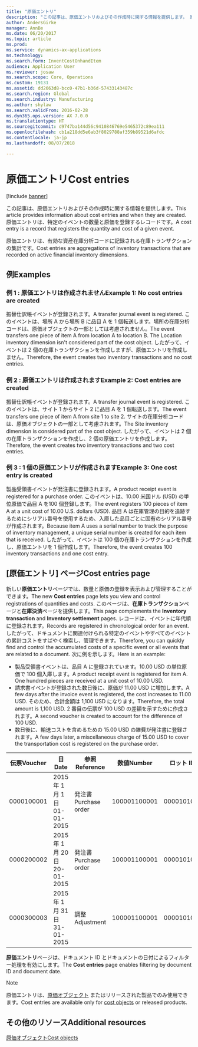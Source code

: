 ```yaml
---
title: "原価エントリ"
description: "この記事は、原価エントリおよびその作成時に関する情報を提供します。 原価エントリは、特定のイベントの数量と原価を登録するレコードです。"
author: AndersGirke
manager: AnnBe
ms.date: 06/20/2017
ms.topic: article
ms.prod: 
ms.service: dynamics-ax-applications
ms.technology: 
ms.search.form: InventCostOnhandItem
audience: Application User
ms.reviewer: josaw
ms.search.scope: Core, Operations
ms.custom: 19131
ms.assetid: dd2663d8-bcc0-47b1-b36d-57433143487c
ms.search.region: Global
ms.search.industry: Manufacturing
ms.author: shylaw
ms.search.validFrom: 2016-02-28
ms.dyn365.ops.version: AX 7.0.0
ms.translationtype: HT
ms.sourcegitcommit: d9747ba144d56c9410846769e5465372c89ea111
ms.openlocfilehash: cb1a218dd5e6ab3f8029788af359b89521d6afdc
ms.contentlocale: ja-jp
ms.lasthandoff: 08/07/2018

---
```


# <a name="cost-entries"></a><span data-ttu-id="1aecc-104">原価エントリ</span><span class="sxs-lookup"><span data-stu-id="1aecc-104">Cost entries</span></span>

[!include [banner](../includes/banner.md)]

<span data-ttu-id="1aecc-105">この記事は、原価エントリおよびその作成時に関する情報を提供します。</span><span class="sxs-lookup"><span data-stu-id="1aecc-105">This article provides information about cost entries and when they are created.</span></span> <span data-ttu-id="1aecc-106">原価エントリは、特定のイベントの数量と原価を登録するレコードです。</span><span class="sxs-lookup"><span data-stu-id="1aecc-106">A cost entry is a record that registers the quantity and cost of a given event.</span></span>

<span data-ttu-id="1aecc-107">原価エントリは、有効な資産在庫分析コードに記録される在庫トランザクションの集計です。</span><span class="sxs-lookup"><span data-stu-id="1aecc-107">Cost entries are aggregations of inventory transactions that are recorded on active financial inventory dimensions.</span></span>

## <a name="examples"></a><span data-ttu-id="1aecc-108">例</span><span class="sxs-lookup"><span data-stu-id="1aecc-108">Examples</span></span>
### <a name="example-1-no-cost-entries-are-created"></a><span data-ttu-id="1aecc-109">例 1 : 原価エントリは作成されません</span><span class="sxs-lookup"><span data-stu-id="1aecc-109">Example 1: No cost entries are created</span></span>

<span data-ttu-id="1aecc-110">振替仕訳帳イベントが登録されます。</span><span class="sxs-lookup"><span data-stu-id="1aecc-110">A transfer journal event is registered.</span></span> <span data-ttu-id="1aecc-111">このイベントは、場所 A から場所 B に品目 A を 1 個転送します。場所の在庫分析コードは、原価オブジェクトの一部としては考慮されません。</span><span class="sxs-lookup"><span data-stu-id="1aecc-111">The event transfers one piece of item A from location A to location B. The Location inventory dimension isn't considered part of the cost object.</span></span> <span data-ttu-id="1aecc-112">したがって、イベントは 2 個の在庫トランザクションを作成しますが、原価エントリを作成しません。</span><span class="sxs-lookup"><span data-stu-id="1aecc-112">Therefore, the event creates two inventory transactions and no cost entries.</span></span>

### <a name="example-2-cost-entries-are-created"></a><span data-ttu-id="1aecc-113">例 2 : 原価エントリは作成されます</span><span class="sxs-lookup"><span data-stu-id="1aecc-113">Example 2: Cost entries are created</span></span>

<span data-ttu-id="1aecc-114">振替仕訳帳イベントが登録されます。</span><span class="sxs-lookup"><span data-stu-id="1aecc-114">A transfer journal event is registered.</span></span> <span data-ttu-id="1aecc-115">このイベントは、サイト 1 からサイト 2 に品目 A を 1 個転送します。</span><span class="sxs-lookup"><span data-stu-id="1aecc-115">The event transfers one piece of item A from site 1 to site 2.</span></span> <span data-ttu-id="1aecc-116">サイトの在庫分析コードは、原価オブジェクトの一部として考慮されます。</span><span class="sxs-lookup"><span data-stu-id="1aecc-116">The Site inventory dimension is considered part of the cost object.</span></span> <span data-ttu-id="1aecc-117">したがって、イベントは 2 個の在庫トランザクションを作成し、2 個の原価エントリを作成します。</span><span class="sxs-lookup"><span data-stu-id="1aecc-117">Therefore, the event creates two inventory transactions and two cost entries.</span></span>

### <a name="example-3-one-cost-entry-is-created"></a><span data-ttu-id="1aecc-118">例 3 : 1 個の原価エントリが作成されます</span><span class="sxs-lookup"><span data-stu-id="1aecc-118">Example 3: One cost entry is created</span></span>

<span data-ttu-id="1aecc-119">製品受領書イベントが発注書に登録されます。</span><span class="sxs-lookup"><span data-stu-id="1aecc-119">A product receipt event is registered for a purchase order.</span></span> <span data-ttu-id="1aecc-120">このイベントは、10.00 米国ドル (USD) の単位原価で品目 A を100 個登録します。</span><span class="sxs-lookup"><span data-stu-id="1aecc-120">The event registers 100 pieces of item A at a unit cost of 10.00 U.S. dollars (USD).</span></span> <span data-ttu-id="1aecc-121">品目 A は在庫管理の目的を追跡するためにシリアル番号を使用するため、入庫した品目ごとに固有のシリアル番号が作成されます。</span><span class="sxs-lookup"><span data-stu-id="1aecc-121">Because item A uses a serial number to track the purpose of inventory management, a unique serial number is created for each item that is received.</span></span> <span data-ttu-id="1aecc-122">したがって、イベントは 100 個の在庫トランザクションを作成し、原価エントリを 1 個作成します。</span><span class="sxs-lookup"><span data-stu-id="1aecc-122">Therefore, the event creates 100 inventory transactions and one cost entry.</span></span>

## <a name="cost-entries-page"></a><span data-ttu-id="1aecc-123">[原価エントリ] ページ</span><span class="sxs-lookup"><span data-stu-id="1aecc-123">Cost entries page</span></span>
<span data-ttu-id="1aecc-124">新しい**原価エントリ**ページでは、数量と原価の登録を表示および管理することができます。</span><span class="sxs-lookup"><span data-stu-id="1aecc-124">The new **Cost entries** page lets you view and control registrations of quantities and costs.</span></span> <span data-ttu-id="1aecc-125">このページは、**在庫トランザクション**ページと**在庫決済**ページを提供します。</span><span class="sxs-lookup"><span data-stu-id="1aecc-125">This page complements the **Inventory transaction** and **Inventory settlement** pages.</span></span> <span data-ttu-id="1aecc-126">レコードは、イベントに年代順に登録されます。</span><span class="sxs-lookup"><span data-stu-id="1aecc-126">Records are registered in chronological order for an event.</span></span> <span data-ttu-id="1aecc-127">したがって、ドキュメントに関連付けられる特定のイベントやすべてのイベントの累計コストをすばやく検索し、管理できます。</span><span class="sxs-lookup"><span data-stu-id="1aecc-127">Therefore, you can quickly find and control the accumulated costs of a specific event or all events that are related to a document.</span></span> <span data-ttu-id="1aecc-128">次に例を示します。</span><span class="sxs-lookup"><span data-stu-id="1aecc-128">Here is an example:</span></span>

-   <span data-ttu-id="1aecc-129">製品受領書イベントは、品目 A に登録されています。10.00 USD の単位原価で 100 個入庫します。</span><span class="sxs-lookup"><span data-stu-id="1aecc-129">A product receipt event is registered for item A. One hundred pieces are received at a unit cost of 10.00 USD.</span></span>
-   <span data-ttu-id="1aecc-130">請求書イベントが登録された数日後に、原価が 11.00 USD に増加します。</span><span class="sxs-lookup"><span data-stu-id="1aecc-130">A few days after the invoice event is registered, the cost increases to 11.00 USD.</span></span> <span data-ttu-id="1aecc-131">そのため、合計金額は 1,100 USD になります。</span><span class="sxs-lookup"><span data-stu-id="1aecc-131">Therefore, the total amount is 1,100 USD.</span></span> <span data-ttu-id="1aecc-132">2 番目の伝票が 100 USD の差額を示すために作成されます。</span><span class="sxs-lookup"><span data-stu-id="1aecc-132">A second voucher is created to account for the difference of 100 USD.</span></span>
-   <span data-ttu-id="1aecc-133">数日後に、輸送コストを含めるための 15.00 USD の雑費が発注書に登録されます。</span><span class="sxs-lookup"><span data-stu-id="1aecc-133">A few days later, a miscellaneous charge of 15.00 USD to cover the transportation cost is registered on the purchase order.</span></span>

| <span data-ttu-id="1aecc-134">伝票</span><span class="sxs-lookup"><span data-stu-id="1aecc-134">Voucher</span></span> | <span data-ttu-id="1aecc-135">日</span><span class="sxs-lookup"><span data-stu-id="1aecc-135">Date</span></span>       | <span data-ttu-id="1aecc-136">参照</span><span class="sxs-lookup"><span data-stu-id="1aecc-136">Reference</span></span>      | <span data-ttu-id="1aecc-137">数値</span><span class="sxs-lookup"><span data-stu-id="1aecc-137">Number</span></span> | <span data-ttu-id="1aecc-138">ロット ID</span><span class="sxs-lookup"><span data-stu-id="1aecc-138">Lot ID</span></span>  | <span data-ttu-id="1aecc-139">件数</span><span class="sxs-lookup"><span data-stu-id="1aecc-139">Quantity</span></span> | <span data-ttu-id="1aecc-140">金額</span><span class="sxs-lookup"><span data-stu-id="1aecc-140">Amount</span></span>  |
|---------|------------|----------------|--------|---------|---------------|----|
| <span data-ttu-id="1aecc-141">00001</span><span class="sxs-lookup"><span data-stu-id="1aecc-141">00001</span></span>   | <span data-ttu-id="1aecc-142">2015 年 1 月 1 日</span><span class="sxs-lookup"><span data-stu-id="1aecc-142">01-01-2015</span></span> | <span data-ttu-id="1aecc-143">発注書</span><span class="sxs-lookup"><span data-stu-id="1aecc-143">Purchase order</span></span> | <span data-ttu-id="1aecc-144">100001</span><span class="sxs-lookup"><span data-stu-id="1aecc-144">100001</span></span> | <span data-ttu-id="1aecc-145">0000101</span><span class="sxs-lookup"><span data-stu-id="1aecc-145">0000101</span></span> | <span data-ttu-id="1aecc-146">100.00</span><span class="sxs-lookup"><span data-stu-id="1aecc-146">100.00</span></span>   | <span data-ttu-id="1aecc-147">1000.00</span><span class="sxs-lookup"><span data-stu-id="1aecc-147">1000.00</span></span> |
| <span data-ttu-id="1aecc-148">00002</span><span class="sxs-lookup"><span data-stu-id="1aecc-148">00002</span></span>   | <span data-ttu-id="1aecc-149">2015 年 1 月 20 日</span><span class="sxs-lookup"><span data-stu-id="1aecc-149">20-01-2015</span></span> | <span data-ttu-id="1aecc-150">発注書</span><span class="sxs-lookup"><span data-stu-id="1aecc-150">Purchase order</span></span> | <span data-ttu-id="1aecc-151">100001</span><span class="sxs-lookup"><span data-stu-id="1aecc-151">100001</span></span> | <span data-ttu-id="1aecc-152">0000101</span><span class="sxs-lookup"><span data-stu-id="1aecc-152">0000101</span></span> |          | <span data-ttu-id="1aecc-153">100.00</span><span class="sxs-lookup"><span data-stu-id="1aecc-153">100.00</span></span>  |
| <span data-ttu-id="1aecc-154">00003</span><span class="sxs-lookup"><span data-stu-id="1aecc-154">00003</span></span>   | <span data-ttu-id="1aecc-155">2015 年 1 月 31 日</span><span class="sxs-lookup"><span data-stu-id="1aecc-155">31-01-2015</span></span> | <span data-ttu-id="1aecc-156">調整</span><span class="sxs-lookup"><span data-stu-id="1aecc-156">Adjustment</span></span>     | <span data-ttu-id="1aecc-157">100001</span><span class="sxs-lookup"><span data-stu-id="1aecc-157">100001</span></span> | <span data-ttu-id="1aecc-158">0000101</span><span class="sxs-lookup"><span data-stu-id="1aecc-158">0000101</span></span> |          | <span data-ttu-id="1aecc-159">15.00</span><span class="sxs-lookup"><span data-stu-id="1aecc-159">15.00</span></span>   |

<span data-ttu-id="1aecc-160">**原価エントリ**ページは、ドキュメント ID とドキュメントの日付によるフィルター処理を有効にします。</span><span class="sxs-lookup"><span data-stu-id="1aecc-160">The **Cost entries** page enables filtering by document ID and document date.</span></span> 

> [!NOTE]
> <span data-ttu-id="1aecc-161">原価エントリは、[原価オブジェクト](cost-object.md) またはリリースされた製品でのみ使用できます。</span><span class="sxs-lookup"><span data-stu-id="1aecc-161">Cost entries are available only for [cost objects](cost-object.md) or released products.</span></span>

<a name="additional-resources"></a><span data-ttu-id="1aecc-162">その他のリソース</span><span class="sxs-lookup"><span data-stu-id="1aecc-162">Additional resources</span></span>
--------

[<span data-ttu-id="1aecc-163">原価オブジェクト</span><span class="sxs-lookup"><span data-stu-id="1aecc-163">Cost objects</span></span>](cost-object.md)




